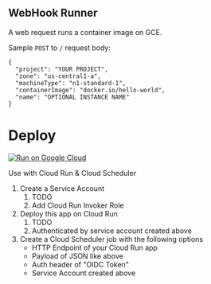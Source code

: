 WebHook Runner
--------------

A web request runs a container image on GCE.

Sample `POST` to `/` request body:
```
{
  "project": "YOUR PROJECT",
  "zone": "us-central1-a",
  "machineType": "n1-standard-1",
  "containerImage": "docker.io/hello-world",
  "name": "OPTIONAL INSTANCE NAME"
}
```

# Deploy
[![Run on Google Cloud](https://deploy.cloud.run/button.svg)](https://deploy.cloud.run)


Use with Cloud Run & Cloud Scheduler
1. Create a Service Account
    1. TODO
    1. Add Cloud Run Invoker Role
1. Deploy this app on Cloud Run
    1. TODO
    1. Authenticated by service account created above
1. Create a Cloud Scheduler job with the following options
    - HTTP Endpoint of your Cloud Run app
    - Payload of JSON like above
    - Auth header of "OIDC Token"
    - Service Account created above
